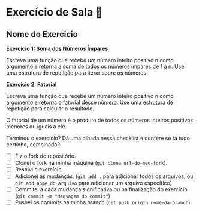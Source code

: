 # Exercício de Sala 🏫

## Nome do Exercicio

**Exercício 1: Soma dos Números Ímpares**

Escreva uma função que recebe um número inteiro positivo n como argumento e retorna a soma de todos os números ímpares de 1 a n. Use uma estrutura de repetição para iterar sobre os números

**Exercício 2: Fatorial**

Escreva uma função que recebe um número inteiro positivo n como argumento e retorna o fatorial desse número. Use uma estrutura de repetição para calcular o resultado.

O fatorial de um número é o produto de todos os números inteiros positivos menores ou iguais a ele.

Terminou o exercício? Dá uma olhada nessa checklist e confere se tá tudo certinho, combinado?!

- [ ] Fiz o fork do repositório.
- [ ] Clonei o fork na minha máquina (`git clone url-do-meu-fork`).
- [ ] Resolvi o exercício.
- [ ] Adicionei as mudanças. (`git add .` para adicionar todos os arquivos, ou `git add nome_do_arquivo` para adicionar um arquivo específico)
- [ ] Commitei a cada mudança significativa ou na finalização do exercício (`git commit -m "Mensagem do commit"`)
- [ ] Pushei os commits na minha branch (`git push origin nome-da-branch`)
